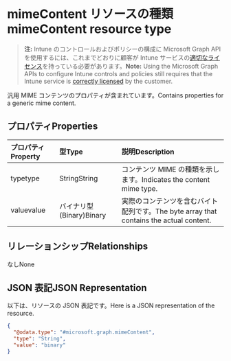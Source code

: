 # <a name="mimecontent-resource-type"></a><span data-ttu-id="22d0d-101">mimeContent リソースの種類</span><span class="sxs-lookup"><span data-stu-id="22d0d-101">mimeContent resource type</span></span>

> <span data-ttu-id="22d0d-102">**注:** Intune のコントロールおよびポリシーの構成に Microsoft Graph API を使用するには、これまでどおりに顧客が Intune サービスの[適切なライセンス](https://go.microsoft.com/fwlink/?linkid=839381)を持っている必要があります。</span><span class="sxs-lookup"><span data-stu-id="22d0d-102">**Note:** Using the Microsoft Graph APIs to configure Intune controls and policies still requires that the Intune service is [correctly licensed](https://go.microsoft.com/fwlink/?linkid=839381) by the customer.</span></span>

<span data-ttu-id="22d0d-103">汎用 MIME コンテンツのプロパティが含まれています。</span><span class="sxs-lookup"><span data-stu-id="22d0d-103">Contains properties for a generic mime content.</span></span>
## <a name="properties"></a><span data-ttu-id="22d0d-104">プロパティ</span><span class="sxs-lookup"><span data-stu-id="22d0d-104">Properties</span></span>
|<span data-ttu-id="22d0d-105">プロパティ</span><span class="sxs-lookup"><span data-stu-id="22d0d-105">Property</span></span>|<span data-ttu-id="22d0d-106">型</span><span class="sxs-lookup"><span data-stu-id="22d0d-106">Type</span></span>|<span data-ttu-id="22d0d-107">説明</span><span class="sxs-lookup"><span data-stu-id="22d0d-107">Description</span></span>|
|:---|:---|:---|
|<span data-ttu-id="22d0d-108">type</span><span class="sxs-lookup"><span data-stu-id="22d0d-108">type</span></span>|<span data-ttu-id="22d0d-109">String</span><span class="sxs-lookup"><span data-stu-id="22d0d-109">String</span></span>|<span data-ttu-id="22d0d-110">コンテンツ MIME の種類を示します。</span><span class="sxs-lookup"><span data-stu-id="22d0d-110">Indicates the content mime type.</span></span>|
|<span data-ttu-id="22d0d-111">value</span><span class="sxs-lookup"><span data-stu-id="22d0d-111">value</span></span>|<span data-ttu-id="22d0d-112">バイナリ型 (Binary)</span><span class="sxs-lookup"><span data-stu-id="22d0d-112">Binary</span></span>|<span data-ttu-id="22d0d-113">実際のコンテンツを含むバイト配列です。</span><span class="sxs-lookup"><span data-stu-id="22d0d-113">The byte array that contains the actual content.</span></span>|

## <a name="relationships"></a><span data-ttu-id="22d0d-114">リレーションシップ</span><span class="sxs-lookup"><span data-stu-id="22d0d-114">Relationships</span></span>
<span data-ttu-id="22d0d-115">なし</span><span class="sxs-lookup"><span data-stu-id="22d0d-115">None</span></span>
## <a name="json-representation"></a><span data-ttu-id="22d0d-116">JSON 表記</span><span class="sxs-lookup"><span data-stu-id="22d0d-116">JSON Representation</span></span>
<span data-ttu-id="22d0d-117">以下は、リソースの JSON 表記です。</span><span class="sxs-lookup"><span data-stu-id="22d0d-117">Here is a JSON representation of the resource.</span></span>
<!-- {
  "blockType": "resource",
  "keyProperty": "id",
  "@odata.type": "microsoft.graph.mimeContent"
}
-->
``` json
{
  "@odata.type": "#microsoft.graph.mimeContent",
  "type": "String",
  "value": "binary"
}
```



